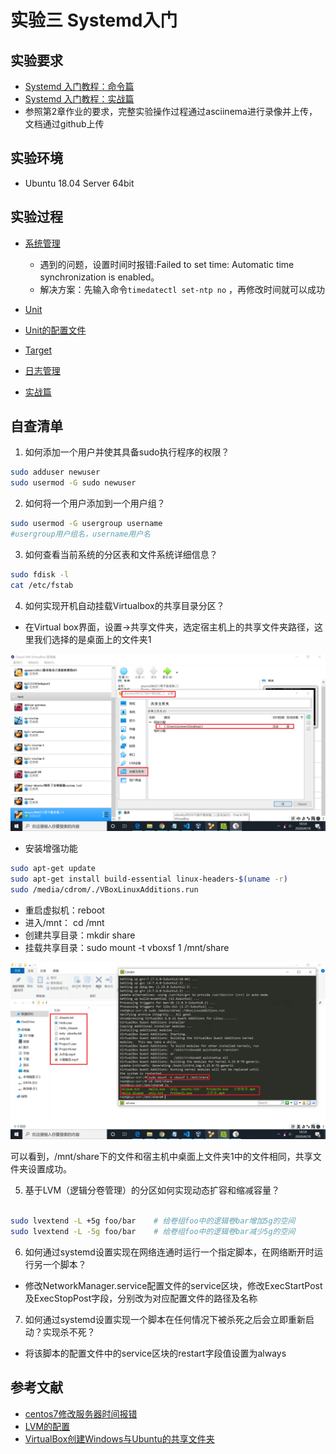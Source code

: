 
# 实验三 Systemd入门

## 实验要求

* [Systemd 入门教程：命令篇](http://www.ruanyifeng.com/blog/2016/03/systemd-tutorial-commands.html)
* [Systemd 入门教程：实战篇](http://www.ruanyifeng.com/blog/2016/03/systemd-tutorial-part-two.html)
* 参照第2章作业的要求，完整实验操作过程通过asciinema进行录像并上传，文档通过github上传

## 实验环境

* Ubuntu 18.04 Server 64bit

## 实验过程

* [系统管理](https://asciinema.org/a/321237)

  * 遇到的问题，设置时间时报错:Failed to set time: Automatic time synchronization is enabled。
  * 解决方案：先输入命令```timedatectl set-ntp no``` ，再修改时间就可以成功
* [Unit](https://asciinema.org/a/321242)

* [Unit的配置文件](https://asciinema.org/a/321245)

* [Target](https://asciinema.org/a/321248)

* [日志管理](https://asciinema.org/a/321262)

* [实战篇](https://asciinema.org/a/321293)

## 自查清单

1. 如何添加一个用户并使其具备sudo执行程序的权限？
```bash
sudo adduser newuser
sudo usermod -G sudo newuser
```
2. 如何将一个用户添加到一个用户组？
```bash
sudo usermod -G usergroup username
#usergroup用户组名，username用户名
```
3. 如何查看当前系统的分区表和文件系统详细信息？
```bash
sudo fdisk -l
cat /etc/fstab
```
4. 如何实现开机自动挂载Virtualbox的共享目录分区？
* 在Virtual box界面，设置->共享文件夹，选定宿主机上的共享文件夹路径，这里我们选择的是桌面上的文件夹1

![ ](images/选择路径.png)

* 安装增强功能
```bash
sudo apt-get update
sudo apt-get install build-essential linux-headers-$(uname -r)
sudo /media/cdrom/./VBoxLinuxAdditions.run
```
* 重启虚拟机：reboot
* 进入/mnt： cd /mnt
* 创建共享目录：mkdir share
* 挂载共享目录：sudo mount -t vboxsf 1 /mnt/share

![ ](images/成功.png)

可以看到，/mnt/share下的文件和宿主机中桌面上文件夹1中的文件相同，共享文件夹设置成功。

5. 基于LVM（逻辑分卷管理）的分区如何实现动态扩容和缩减容量？
```bash

sudo lvextend -L +5g foo/bar	# 给卷组foo中的逻辑卷bar增加5g的空间
sudo lvextend -L -5g foo/bar	# 给卷组foo中的逻辑卷bar减少5g的空间
```

6. 如何通过systemd设置实现在网络连通时运行一个指定脚本，在网络断开时运行另一个脚本？

* 修改NetworkManager.service配置文件的service区块，修改ExecStartPost及ExecStopPost字段，分别改为对应配置文件的路径及名称

7. 如何通过systemd设置实现一个脚本在任何情况下被杀死之后会立即重新启动？实现杀不死？

* 将该脚本的配置文件中的service区块的restart字段值设置为always

## 参考文献

* [centos7修改服务器时间报错](https://blog.csdn.net/xzm5708796/article/details/103733211)
* [LVM的配置](https://blog.csdn.net/u011603499/article/details/52574106)
* [VirtualBox创建Windows与Ubuntu的共享文件夹](https://blog.csdn.net/z191726501/article/details/78484767)